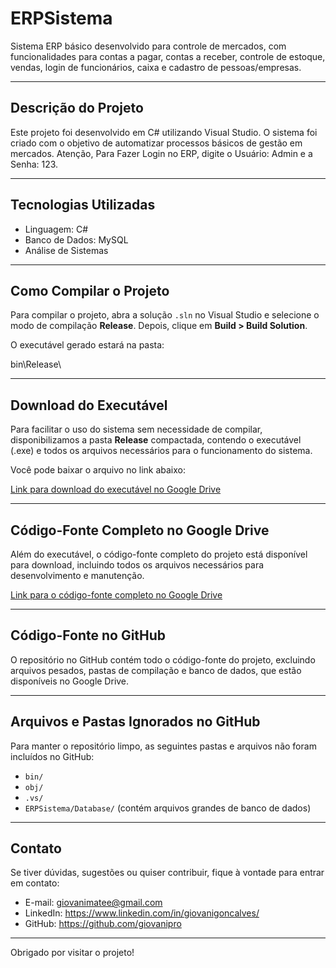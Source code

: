 # ERPSistema

Sistema ERP básico desenvolvido para controle de mercados, com funcionalidades para contas a pagar, contas a receber, controle de estoque, vendas, login de funcionários, caixa e cadastro de pessoas/empresas.

---

## Descrição do Projeto

Este projeto foi desenvolvido em C# utilizando Visual Studio. O sistema foi criado com o objetivo de automatizar processos básicos de gestão em mercados.
Atenção, Para Fazer Login no ERP, digite o Usuário: Admin e a Senha: 123.

---

## Tecnologias Utilizadas

- Linguagem: C#
- Banco de Dados: MySQL
- Análise de Sistemas

---

## Como Compilar o Projeto

Para compilar o projeto, abra a solução `.sln` no Visual Studio e selecione o modo de compilação **Release**. Depois, clique em **Build > Build Solution**.

O executável gerado estará na pasta:

bin\Release\

---

## Download do Executável

Para facilitar o uso do sistema sem necessidade de compilar, disponibilizamos a pasta **Release** compactada, contendo o executável (.exe) e todos os arquivos necessários para o funcionamento do sistema.

Você pode baixar o arquivo no link abaixo:

[Link para download do executável no Google Drive](https://drive.google.com/file/d/16EBt_GvubpuivcKL_eaP4rVshpxOOmAH/view?usp=drive_link)

---

## Código-Fonte Completo no Google Drive

Além do executável, o código-fonte completo do projeto está disponível para download, incluindo todos os arquivos necessários para desenvolvimento e manutenção.

[Link para o código-fonte completo no Google Drive](https://drive.google.com/drive/folders/1zA3Nq2lag3AEmvMWIbgz44yFeIzEyi-M?usp=drive_link)

---

## Código-Fonte no GitHub

O repositório no GitHub contém todo o código-fonte do projeto, excluindo arquivos pesados, pastas de compilação e banco de dados, que estão disponíveis no Google Drive.

---

## Arquivos e Pastas Ignorados no GitHub

Para manter o repositório limpo, as seguintes pastas e arquivos não foram incluídos no GitHub:

- `bin/`
- `obj/`
- `.vs/`
- `ERPSistema/Database/` (contém arquivos grandes de banco de dados)

---

## Contato

Se tiver dúvidas, sugestões ou quiser contribuir, fique à vontade para entrar em contato:

- E-mail: giovanimatee@gmail.com
- LinkedIn: https://www.linkedin.com/in/giovanigoncalves/
- GitHub: https://github.com/giovanipro

---

Obrigado por visitar o projeto!